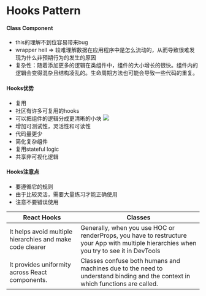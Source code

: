 # Hooks Pattern

#### Class Component
- this的理解不到位容易带来bug
- wrapper hell => 较难理解数据在应用程序中是怎么流动的，从而导致很难发现为什么非预期行为的发生的原因
- 复杂性：随着添加更多的逻辑在类组件中，组件的大小增长的很快。组件内的逻辑会变得混杂且结构凌乱的。生命周期方法也可能会导致一些代码的重复。


#### Hooks优势
- 复用
- 社区有许多可复用的hooks
- 可以把组件的逻辑分成更清晰的小块
![](https://res.cloudinary.com/ddxwdqwkr/image/upload/v1641930050/patterns.dev/classicalvshooks2.001.png)
- 增加可测试性，灵活性和可读性
- 代码量更少
- 简化复杂组件
- 复用stateful logic
- 共享非可视化逻辑

#### Hooks注意点
- 要遵循它的规则
- 由于比较灵活，需要大量练习才能正确使用
- 注意不要错误使用


|  React Hooks  |	Classes  |
| ---  | --- |
|  It helps avoid multiple hierarchies and make code clearer	|  Generally, when you use HOC or renderProps, you have to restructure your App with multiple hierarchies when you try to see it in DevTools  |
|  It provides uniformity across React components.	|  Classes confuse both humans and machines due to the need to understand binding and the context in which functions are called.  |
